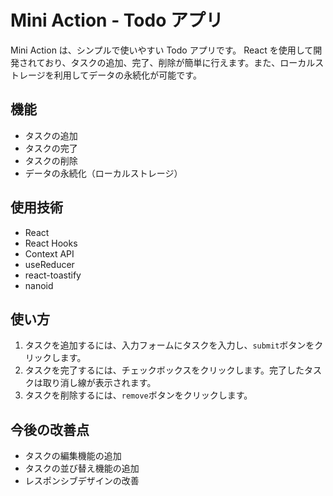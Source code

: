 # Mini Action - Todo アプリ

Mini Action は、シンプルで使いやすい Todo アプリです。
React を使用して開発されており、タスクの追加、完了、削除が簡単に行えます。また、ローカルストレージを利用してデータの永続化が可能です。

## 機能

- タスクの追加
- タスクの完了
- タスクの削除
- データの永続化（ローカルストレージ）

## 使用技術

- React
- React Hooks
- Context API
- useReducer
- react-toastify
- nanoid

## 使い方

1. タスクを追加するには、入力フォームにタスクを入力し、`submit`ボタンをクリックします。
2. タスクを完了するには、チェックボックスをクリックします。完了したタスクは取り消し線が表示されます。
3. タスクを削除するには、`remove`ボタンをクリックします。

## 今後の改善点

- タスクの編集機能の追加
- タスクの並び替え機能の追加
- レスポンシブデザインの改善
